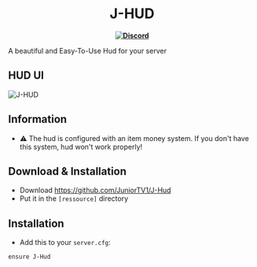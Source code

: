 <h1 align='center'>J-HUD</h1>
<p align='center'>
  <b><a href="https://discord.gg/cCHjxuYfRY" target="_blank">
    <img src="https://img.shields.io/badge/Discord-Join%20Us-5865F2?logo=discord&style=for-the-badge" alt="Discord">
  </a></b>
</p>

A beautiful and Easy-To-Use Hud for your server

## HUD UI
![J-HUD](https://i.imgur.com/magI6Qd.png)

## Information
- ⚠️ The hud is configured with an item money system. If you don't have this system, hud won't work properly! 

## Download & Installation
- Download https://github.com/JuniorTV1/J-Hud
- Put it in the `[ressource]` directory

## Installation
- Add this to your `server.cfg`:

```
ensure J-Hud
```
